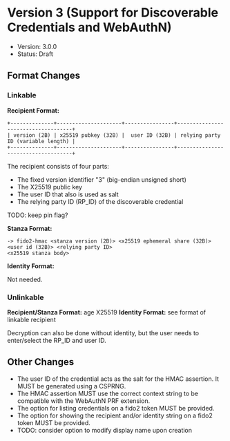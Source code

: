 # Version 3 (Support for Discoverable Credentials and WebAuthN)

- Version: 3.0.0
- Status: Draft

## Format Changes

### Linkable

**Recipient Format:**

```
+--------------+---------------------+----------------+------------------------------------+
| version (2B) | x25519 pubkey (32B) |  user ID (32B) | relying party ID (variable length) |
+--------------+---------------------+----------------+------------------------------------+
```

The recipient consists of four parts:

- The fixed version identifier "3" (big-endian unsigned short)
- The X25519 public key
- The user ID that also is used as salt
- The relying party ID (RP_ID) of the discoverable credential 

TODO: keep pin flag?

**Stanza Format:**

```
-> fido2-hmac <stanza version (2B)> <x25519 ephemeral share (32B)> <user id (32B)> <relying party ID>
<x25519 stanza body>
```

**Identity Format:**

Not needed.

### Unlinkable

**Recipient/Stanza Format:** age X25519
**Identity Format:** see format of linkable recipient

Decryption can also be done without identity, but the user needs to enter/select the RP_ID and user ID.

## Other Changes

- The user ID of the credential acts as the salt for the HMAC assertion. It MUST be generated using a CSPRNG.
- The HMAC assertion MUST use the correct context string to be compatible with the WebAuthN PRF extension.
- The option for listing credentials on a fido2 token MUST be provided.
- The option for showing the recipient and/or identity string on a fido2 token MUST be provided.
- TODO: consider option to modify display name upon creation

